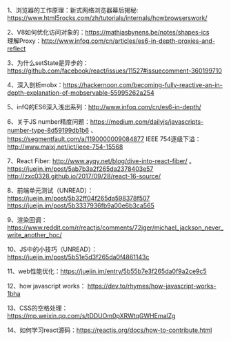 1、浏览器的工作原理：新式网络浏览器幕后揭秘: https://www.html5rocks.com/zh/tutorials/internals/howbrowserswork/


2、V8如何优化访问对象的：https://mathiasbynens.be/notes/shapes-ics  \
   理解Proxy：http://www.infoq.com/cn/articles/es6-in-depth-proxies-and-reflect

3、为什么setState是异步的：https://github.com/facebook/react/issues/11527#issuecomment-360199710

4、深入剖析mobx：https://hackernoon.com/becoming-fully-reactive-an-in-depth-explanation-of-mobservable-55995262a254

5、infQ的ES6深入浅出系列：http://www.infoq.com/cn/es6-in-depth/

6、关于JS number精度问题：https://medium.com/dailyjs/javascripts-number-type-8d59199db1b6 、 https://segmentfault.com/a/1190000009084877
   IEEE 754逐级下溢：http://www.maixj.net/ict/ieee-754-15568

7、React Fiber: http://www.ayqy.net/blog/dive-into-react-fiber/   。 https://juejin.im/post/5ab7b3a2f265da2378403e57   http://zxc0328.github.io/2017/09/28/react-16-source/

8、前端单元测试（UNREAD）：https://juejin.im/post/5b32ff04f265da598378f507    https://juejin.im/post/5b3337936fb9a00e6b3ca565

9、渲染回调： https://www.reddit.com/r/reactjs/comments/72jger/michael_jackson_never_write_another_hoc/

10、JS中的小技巧（UNREAD）：https://juejin.im/post/5b51e5d3f265da0f4861143c

11、web性能优化：https://juejin.im/entry/5b55b7e3f265da0f9a2ce9c5

12、how javascript works： https://dev.to/rhymes/how-javascript-works-1bha

13、CSS的空格处理：https://mp.weixin.qq.com/s/tDDUOm0pXRWtqGWHEmalZg

14、如何学习react源码：https://reactjs.org/docs/how-to-contribute.html
